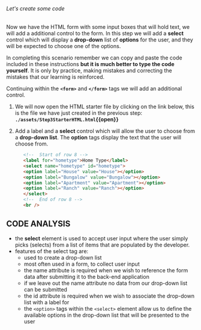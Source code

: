 ###### Let's create some code

Now we have the HTML form with some input boxes that will hold text, we will add a additional control to the form. In this step we will add a **select** control which will display a **drop-down** list of **options** for the user, and they will be expected to choose one of the options.

In completing this scenario remember we can copy and paste the code included in these instructions **but it is much better to type the code yourself**. It is only by practice, making mistakes and correcting the mistakes that our learning is reinforced.

Continuing within the **`<form>`** and **`</form>`** tags we will add an additional control.

1. We will now open the HTML starter file by clicking on the link below, this is the file we have just created in the previous step:
   **`./assets/Step3StarterHTML.html`{{open}}**
     &nbsp;

2. Add a label and a **select** control which will allow the user to choose from a **drop-down list**. The **option** tags display the text that the user will choose from.

   ```HTML
      <!--  Start of row 8 -->
      <label for="hometype">Home Type</label>
      <select name="hometype" id="hometype">
      <option label="House" value="House"></option>
      <option label="Bungalow" value="Bungalow"></option>
      <option label="Apartment" value="Apartment"></option>
      <option label="Ranch" value="Ranch"></option>
      </select>
      <!--  End of row 8 -->
      <br />
   ```

## CODE ANALYSIS

- the **select** element is used to accept user input where the user simply picks (selects) from a list of items that are populated by the developer.
- features of the select tag are:
  - used to create a drop-down list
  - most often used in a form, to collect user input
  - the name attribute is required when we wish to reference the form data after submitting it to the back-end application
  - if we leave out the name attribute no data from our drop-down list can be submitted 
  - the id attribute is required when we wish to associate the drop-down list with a label for
  - the ``<option>`` tags within the ``<select>`` element allow us to define the available options in the drop-down list that will be presented to the user
